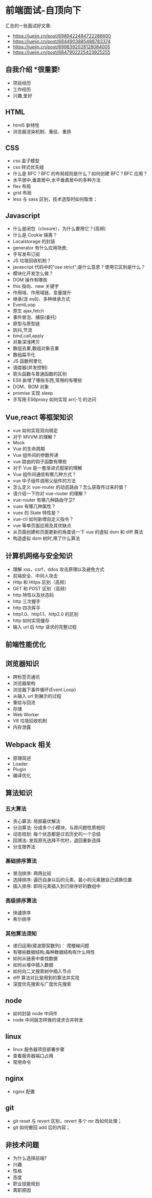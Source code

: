 # 前端面试-自顶向下

汇总的一些面试好文章:

- https://juejin.cn/post/6989422484722286600
- https://juejin.cn/post/6844903885488783374
- https://juejin.cn/post/6998392028128084005
- https://juejin.cn/post/6847902225423925255

## 自我介绍 \*很重要!

- 项目经历
- 工作经历
- 兴趣,爱好

## HTML

- html5 新特性
- 浏览器渲染机制、重绘、重排

## CSS

- css 盒子模型
- css 样式优先级
- 什么是 BFC？BFC 的布局规则是什么？如何创建 BFC？BFC 应用？
- 水平居中,垂直居中,水平垂直居中的多种方法
- flex 布局
- grid 布局
- less 与 sass 区别，技术选型时如何取舍；

## Javascript

- 什么是闭包（closure），为什么要用它？(高频)
- 什么是 Cookie 隔离？
- Localstorage 的封装
- generator 有什么应用场景;
- 手写发布订阅
- JS 垃圾回收机制？
- javascript 代码中的"use strict";是什么意思 ? 使用它区别是什么？
- 模块化开发怎么做？
- DOM 操作有哪些
- this 指向、new 关键字
- 作用域、作用域链、变量提升
- 继承(含 es6)、多种继承方式
- EventLoop
- 原生 ajax,fetch
- 事件冒泡、捕获(委托)
- 原型与原型链
- 防抖,节流
- bind,call,apply
- 对象深浅拷贝
- 数组去重,数组对象去重
- 数组扁平化
- JS 函数柯里化
- 调度器(并发控制)
- 箭头函数与普通函数的区别
- ES6 新增了哪些东西,常用的有哪些
- DOM、BOM 对象
- promise 实现 sleep
- 手写用 ES6proxy 如何实现 arr[-1] 的访问

<!-- ### ES6 -->

## Vue,react 等框架知识

- vue 如何实现双向绑定
- 对于 MVVM 的理解？
- Mock
- Vue 的生命周期
- Vue 组件间的参数传递
- vue 路由的钩子函数有哪些
- 对于 Vue 是一套渐进式框架的理解
- Vue 组件间通信有哪几种方式？
- vue 中子组件调用父组件的方法
- 怎么定义 vue-router 的动态路由？怎么获取传过来的值？
- 请介绍一下你对 vue-router 的理解？
- vue-router 有哪几种路由守卫?
- vuex 有哪几种属性？
- vuex 的 State 特性是？
- vue-cli 如何新增自定义指令？
- vue 等单页面应用及其优缺点
- 从页面创建和页面更新的角度说一下 vue 的虚拟 dom 和 diff 算法
- 构造虚拟 dom 树时,用了什么算法

## 计算机网络与安全知识

- 理解 xss，csrf，ddos 攻击原理以及避免方式
- 前端安全、中间人攻击
- Http 和 Https 区别（高频）
- GET 和 POST 区别（高频）
- http 特性以及状态码
- http 三次握手
- http 四次挥手
- http1.0、http1.1、http2.0 的区别
- http 如何实现缓存
- 输入 url 后 http 请求的完整过程

## 前端性能优化

## 浏览器知识

- 跨标签页通讯
- 浏览器架构
- 浏览器下事件循环(Event Loop)
- 从输入 url 到展示的过程
- 重绘与回流
- 存储
- Web Worker
- V8 垃圾回收机制
- 内存泄露

## Webpack 相关

- 原理简述
- Loader
- Plugin
- 编译优化

## 算法知识

### 五大算法

- 贪心算法: 局部最优解法
- 分治算法: 分成多个小模块，与原问题性质相同
- 动态规划: 每个状态都是过去历史的一个总结
- 回溯法: 发现原先选择不优时，退回重新选择
- 分支限界法

### 基础排序算法

- 冒泡排序: 两两比较
- 选择排序: 遍历自身以后的元素，最小的元素跟自己调换位置
- 插入排序: 即将元素插入到已排序好的数组中

### 高级排序算法

- 快速排序
- 希尔排序

### 其他算法须知

- 递归运用(斐波那契数列)： 爬楼梯问题
- 有哪些数据结构,每种数据结构有什么特性
- 如何从链表中查找数据
- 如何从堆中插入数据
- 如何向二叉搜索树中插入节点
- diff 算法对比是用到的算法并实现
- 深度优先搜索与广度优先搜索

## node

- 如何封装 node 中间件
- node 中间层怎样做的请求合并转发

## linux

- linux 服务器项目部署步骤
- 查看服务器端口占用
- 常用命令

## nginx

- nginx 配置

## git

- git reset 与 revert 区别，revert 多个 mr 改如何处理；
- git 如何撤回 add 后的内容；

## 非技术问题

- 为什么选择前端?
- 兴趣
- 性格
- 态度
- 职业技能规划
- 离职原因
